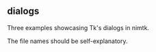 ## dialogs

Three examples showcasing Tk's dialogs in nimtk.

The file names should be self-explanatory.
